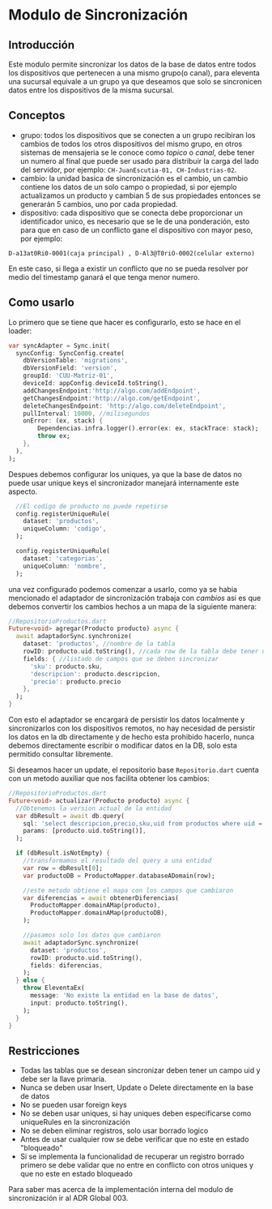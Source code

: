 # Modulo de Sincronización

## Introducción

Este modulo permite sincronizar los datos de la base de datos entre todos los dispositivos
que pertenecen a una mismo grupo(o canal), para eleventa una sucursal equivale a un grupo ya
que deseamos que solo se sincronicen datos entre los dispositivos de la misma sucursal.

## Conceptos

- grupo: todos los dispositivos que se conecten a un grupo recibiran los cambios de todos
  los otros dispositivos del mismo grupo, en otros sistemas de mensajeria se le conoce como
  _topico_ o _canal_, debe tener un numero al final que puede ser usado para distribuir la carga
  del lado del servidor, por ejemplo: `CH-JuanEscutia-01, CH-Industrias-02`.
- cambio: la unidad basica de sincronización es el cambio, un cambio contiene los datos
  de un solo campo o propiedad, si por ejemplo actualizamos un producto y cambian 5 de sus
  propiedades entonces se generarán 5 cambios, uno por cada propiedad.
- dispositivo: cada dispositivo que se conecta debe proporcionar un identificador unico,
  es necesario que se le de una ponderación, esto para que en caso de un
  conflicto gane el dispositivo con mayor peso, por ejemplo:

`D-a13at0Ri0-0001(caja principal) , D-Al3@T0riO-0002(celular externo)`

En este caso, si llega a existir un conflicto que no se pueda resolver por medio del timestamp
ganará el que tenga menor numero.

## Como usarlo

Lo primero que se tiene que hacer es configurarlo, esto se hace en el loader:

```dart
var syncAdapter = Sync.init(
  syncConfig: SyncConfig.create(
    dbVersionTable: 'migrations',
    dbVersionField: 'version',
    groupId: 'CUU-Matriz-01',
    deviceId: appConfig.deviceId.toString(),
    addChangesEndpoint:'http://algo.com/addEndpoint',
    getChangesEndpoint:'http://algo.com/getEndpoint',
    deleteChangesEndpoint: 'http://algo.com/deleteEndpoint',
    pullInterval: 10000, //milisegundos
    onError: (ex, stack) {
        Dependencias.infra.logger().error(ex: ex, stackTrace: stack);
        throw ex;
    },
  ),
);
```

Despues debemos configurar los uniques, ya que la base de datos no puede usar unique keys el sincronizador
manejará internamente este aspecto.

```dart
  //El codigo de producto no puede repetirse
  config.registerUniqueRule(
    dataset: 'productos',
    uniqueColumn: 'codigo',
  );

  config.registerUniqueRule(
    dataset: 'categorias',
    uniqueColumn: 'nombre',
  );
```

una vez configurado podemos comenzar a usarlo, como ya se habia mencionado el adaptador
de sincronización trabaja con _cambios_ asi es que debemos convertir los cambios hechos
a un mapa de la siguiente manera:

```dart
//RepositorioProductos.dart
Future<void> agregar(Producto producto) async {
  await adaptadorSync.synchronize(
    dataset: 'productos', //nombre de la tabla
    rowID: producto.uid.toString(), //cada row de la tabla debe tener un id unico
    fields: { //listado de campos que se deben sincronizar
      'sku': producto.sku,
      'descripcion': producto.descripcion,
      'precio': producto.precio
    },
  );
}
```

Con esto el adaptador se encargará de persistir los datos localmente y sincronizarlos con los
dispositivos remotos, no hay necesidad de persistir los datos en la db directamente y de hecho
esta prohibido hacerlo, nunca debemos directamente escribir o modificar datos en la DB, solo
esta permitido consultar libremente.

Si deseamos hacer un update, el repositorio base `Repositorio.dart` cuenta con un metodo
auxiliar que nos facilita obtener los cambios:

```dart
//RepositorioProductos.dart
Future<void> actualizar(Producto producto) async {
  //Obtenemos la version actual de la entidad
  var dbResult = await db.query(
    sql: 'select descripcion,precio,sku,uid from productos where uid = ?',
    params: [producto.uid.toString()],
  );

  if (dbResult.isNotEmpty) {
    //transformamos el resultado del query a una entidad
    var row = dbResult[0];
    var productoDB = ProductoMapper.databaseADomain(row);

    //este metodo obtiene el mapa con los campos que cambiaron
    var diferencias = await obtenerDiferencias(
      ProductoMapper.domainAMap(producto),
      ProductoMapper.domainAMap(productoDB),
    );

    //pasamos solo los datos que cambiaron
    await adaptadorSync.synchronize(
      dataset: 'productos',
      rowID: producto.uid.toString(),
      fields: diferencias,
    );
  } else {
    throw EleventaEx(
      message: 'No existe la entidad en la base de datos',
      input: producto.toString(),
    );
  }
}
```

## Restricciones

- Todas las tablas que se desean sincronizar deben tener un campo uid y debe ser la llave primaria.
- Nunca se deben usar Insert, Update o Delete directamente en la base de datos
- No se pueden usar foreign keys 
- No se deben usar uniques, si hay uniques deben especificarse como uniqueRules en la sincronización
- No se deben eliminar registros, solo usar borrado logico
- Antes de usar cualquier row se debe verificar que no este en estado "bloqueado"
- Si se implementa la funcionalidad de recuperar un registro borrado primero se debe
validar que no entre en conflicto con otros uniques y que no este en estado bloqueado

Para saber mas acerca de la implementación interna del modulo de sincronización ir al
ADR Global 003.
